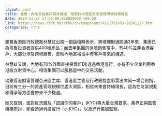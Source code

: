 ```yaml
---
layout: post
title: 滙豐：內地富裕客戶帶來機遇　瑞銀料大灣區資產管理規模持續增長
date: 2024-11-27 17:36:08.000000000 +08:00
link: https://news.rthk.hk/rthk/ch/component/k2/1781083-20241127.htm
categories: rthk
---
```


滙豐香港區行政總裁林慧虹出席一個論壇時表示，跨境理財通開通3年來，集團已為零售投資者提供400種產品；而去年集團的保險銷售當中，有40%並非香港客戶，大部分涉及跨境銷售，反映內地富裕或中產客戶帶來的機遇。

林慧虹又說，內地有70%外國直接投資(FDI)透過香港進行，亦有不少企業利用香港設立財資中心，相信集團可以服務當中的交易活動。

瑞銀香港財富管理亞洲區主席、香港區主管及行政總裁盧彩雲出席同一場合則指，目前有三分一的資產管理規模位處大灣區，相信未來會持續增長，認為在財富規劃和傳承等方面會帶來不少機遇。

她又提到，面對反洗錢及「認識你的客戶」(KYC)等大量合規要求，業界正與監管機構商討，能否透過科技實行「e-KYC」，以及進行風險監察。
